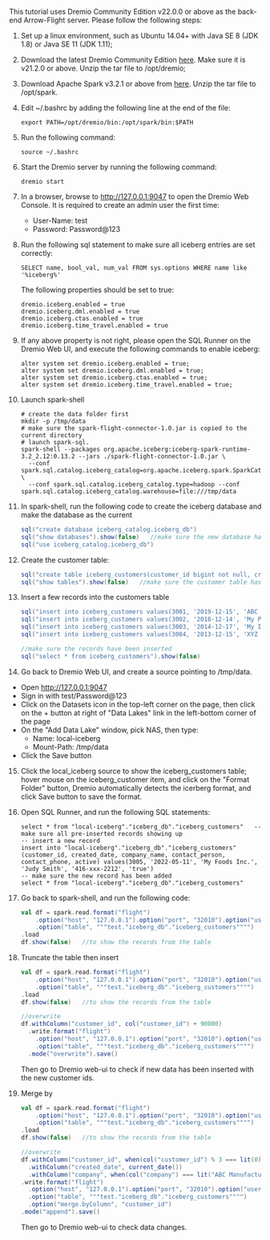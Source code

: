 This tutorial uses Dremio Community Edition v22.0.0 or above as the back-end Arrow-Flight server. Please follow the following steps:

1. Set up a linux environment, such as Ubuntu 14.04+ with Java SE 8 (JDK 1.8) or Java SE 11 (JDK 1.11);

2. Download the latest Dremio Community Edition [here](https://download.dremio.com/community-server/dremio-community-LATEST.tar.gz). Make sure it is v21.2.0 or above. Unzip the tar file to /opt/dremio;

3. Download Apache Spark v3.2.1 or above from [here](https://spark.apache.org/downloads.html). Unzip the tar file to /opt/spark.

4. Edit ~/.bashrc by adding the following line at the end of the file:
    ```shell
    export PATH=/opt/dremio/bin:/opt/spark/bin:$PATH
    ```

5. Run the following command:
   ```shell
   source ~/.bashrc
   ```

6. Start the Dremio server by running the following command:
   ```shell
   dremio start
   ```

7. In a browser, browse to http://127.0.0.1:9047 to open the Dremio Web Console. It is required to create an admin user the first time:
   - User-Name: test
   - Password: Password@123

8. Run the following sql statement to make sure all iceberg entries are set correctly:
   ```roomsql
   SELECT name, bool_val, num_val FROM sys.options WHERE name like '%iceberg%'
   ```
   The following properties should be set to true:
   ```roomsql
   dremio.iceberg.enabled = true
   dremio.iceberg.dml.enabled = true
   dremio.iceberg.ctas.enabled = true
   dremio.iceberg.time_travel.enabled = true
   ```

9. If any above property is not right, please open the SQL Runner on the Dremio Web UI, and execute the following commands to enable iceberg:
   ```roomsql
   alter system set dremio.iceberg.enabled = true;
   alter system set dremio.iceberg.dml.enabled = true;
   alter system set dremio.iceberg.ctas.enabled = true;
   alter system set dremio.iceberg.time_travel.enabled = true;
   ```

10. Launch spark-shell
    ```shell
    # create the data folder first
    mkdir -p /tmp/data
    # make sure the spark-flight-connector-1.0.jar is copied to the current directory
    # launch spark-sql. 
    spark-shell --packages org.apache.iceberg:iceberg-spark-runtime-3.2_2.12:0.13.2 --jars ./spark-flight-connector-1.0.jar \
      --conf spark.sql.catalog.iceberg_catalog=org.apache.iceberg.spark.SparkCatalog \
      --conf spark.sql.catalog.iceberg_catalog.type=hadoop --conf spark.sql.catalog.iceberg_catalog.warehouse=file:///tmp/data
    ```

11. In spark-shell, run the following code to create the iceberg database and make the database as the current
    ```scala
    sql("create database iceberg_catalog.iceberg_db")
    sql("show databases").show(false)   //make sure the new database has been created.
    sql("use iceberg_catalog.iceberg_db")
    ```

12. Create the customer table:
    ```scala
    sql("create table iceberg_customers(customer_id bigint not null, created_date string not null, company_name string, contact_person string, contact_phone string, active boolean) using iceberg;")
    sql("show tables").show(false)   //make sure the customer table has been created.
    ```

13. Insert a few records into the customers table
    ```scala
    sql("insert into iceberg_customers values(3001, '2019-12-15', 'ABC Manufacturing', 'Jay Douglous', '123-xxx-1212', true)")
    sql("insert into iceberg_customers values(3002, '2018-12-14', 'My Pharma Corp.', 'Jessica Smith', '123-xxx-3652', true)")
    sql("insert into iceberg_customers values(3003, '2014-12-17', 'My Investors, Inc.', 'Chris Pandha', '123-xxx-6845', true)")
    sql("insert into iceberg_customers values(3004, '2013-12-15', 'XYZ Life Insurance, Inc.', 'Foster Ling', '123-xxx-9487', true)")

    //make sure the records have been inserted
    sql("select * from iceberg_customers").show(false)
    ```

14. Go back to Dremio Web UI, and create a source pointing to /tmp/data.
  - Open http://127.0.0.1:9047
  - Sign in with test/Password@123
  - Click on the Datasets icon in the top-left corner on the page, then click on the + button at right of "Data Lakes" link in the left-bottom corner of the page
  - On the "Add Data Lake" window, pick NAS, then type:
    - Name: local-iceberg
    - Mount-Path: /tmp/data
  - Click the Save button 

15. Click the local_iceberg source to show the iceberg_customers table; hover mouse on the iceberg_customer item, and click on the "Format Folder" button, Dremio automatically detects the icerberg format, and click Save button to save the format.

16. Open SQL Runner, and run the following SQL statements:
    ```roomsql
    select * from "local-iceberg"."iceberg_db"."iceberg_customers"   -- make sure all pre-inserted records showing up
    -- insert a new record
    insert into "local-iceberg"."iceberg_db"."iceberg_customers"(customer_id, created_date, company_name, contact_person, contact_phone, active) values(3005, '2022-05-11', 'My Foods Inc.', 'Judy Smith', '416-xxx-2212', 'true')
    -- make sure the new record has been added
    select * from "local-iceberg"."iceberg_db"."iceberg_customers" 
    ```

17. Go back to spark-shell, and run the following code:
    ```scala
    val df = spark.read.format("flight")
        .option("host", "127.0.0.1").option("port", "32010").option("user", "test").option("password", "Password@12345")
        .option("table", """test."iceberg_db"."iceberg_customers"""")
    .load
    df.show(false)   //to show the records from the table
    ```

18. Truncate the table then insert
    ```scala
    val df = spark.read.format("flight")
        .option("host", "127.0.0.1").option("port", "32010").option("user", "test").option("password", "Password@12345")
        .option("table", """test."iceberg_db"."iceberg_customers"""")
    .load
    df.show(false)   //to show the records from the table

    //overwrite
    df.withColumn("customer_id", col("customer_id") + 90000)
      .write.format("flight")
        .option("host", "127.0.0.1").option("port", "32010").option("user", "test").option("password", "Password@12345")
        .option("table", """test."iceberg_db"."iceberg_customers"""")
      .mode("overwrite").save()
    ```
    Then go to Dremio web-ui to check if new data has been inserted with the new customer ids.

19. Merge by
    ```scala
    val df = spark.read.format("flight")
        .option("host", "127.0.0.1").option("port", "32010").option("user", "test").option("password", "Password@12345")
        .option("table", """test."iceberg_db"."iceberg_customers"""")
    .load
    df.show(false)   //to show the records from the table

    //overwrite
    df.withColumn("customer_id", when(col("customer_id") % 3 === lit(0), col("customer_id") + 90000).otherwise(col("customer_id")))
      .withColumn("created_date", current_date())
      .withColumn("company", when(col("company") === lit("ABC Manufacturing"), lit("Central Bank")).otherwise(col("company")))
    .write.format("flight")
      .option("host", "127.0.0.1").option("port", "32010").option("user", "test").option("password", "Password@12345")
      .option("table", """test."iceberg_db"."iceberg_customers"""")
      .option("merge.byColumn", "customer_id")
    .mode("append").save()
    ```
    Then go to Dremio web-ui to check data changes.


